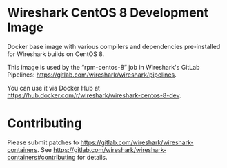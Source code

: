 # Wireshark CentOS 8 Development Image

Docker base image with various compilers and dependencies pre-installed for
Wireshark builds on CentOS 8.

This image is used by the “rpm-centos-8” job in Wireshark's GitLab Pipelines:
https://gitlab.com/wireshark/wireshark/pipelines.

You can use it via Docker Hub at
https://hub.docker.com/r/wireshark/wireshark-centos-8-dev.

# Contributing

Please submit patches to
https://gitlab.com/wireshark/wireshark-containers.
See
https://gitlab.com/wireshark/wireshark-containers#contributing
for details.

